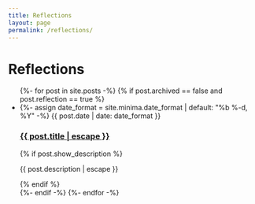 ```yaml
---
title: Reflections
layout: page
permalink: /reflections/
---
```


# Reflections

<div class="text-center mt-4 mb-20">

  <ul class="list-none pl-0 mb-8">
    {%- for post in site.posts -%}
    {% if post.archived == false and post.reflection == true %}
    <li class="info-box m-2 p-2">
      {%- assign date_format = site.minima.date_format | default: "%b %-d, %Y" -%}
      <span class="text-xs">{{ post.date | date: date_format }}</span>
      <h3>
        <a href="{{ post.url | relative_url }}">
          {{ post.title | escape }}
        </a>
      </h3>
      {% if post.show_description %}
        <div>
          <p>
            {{ post.description | escape }}
          </p>
        </div>
      {% endif %}
    </li>
    {%- endif -%}
    {%- endfor -%}
  </ul>

</div>
